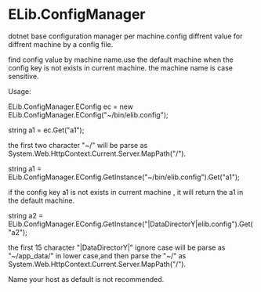 ELib.ConfigManager
==================

dotnet base configuration manager per machine.config diffrent value for diffrent machine by a config file.

find config value by machine name.use the default machine when the config key is not exists in current machine.
the machine name is case sensitive.

Usage:


ELib.ConfigManager.EConfig ec = new ELib.ConfigManager.EConfig("~/bin/elib.config");

string a1 = ec.Get("a1");

  the first two character  "~/" will be parse as System.Web.HttpContext.Current.Server.MapPath("/").

string a1 = ELib.ConfigManager.EConfig.GetInstance("~/bin/elib.config").Get("a1");

  if the config key a1 is not exists in current machine , it will return the a1 in the default machine.
  
string a2 = ELib.ConfigManager.EConfig.GetInstance("|DataDirectorY|elib.config").Get("a2");

  the first 15 character "|DataDirectorY|" ignore case will be parse as "~/app_data/" in lower case,and then parse the "~/" as  System.Web.HttpContext.Current.Server.MapPath("/").
  
  
Name your host as default is not recommended.
